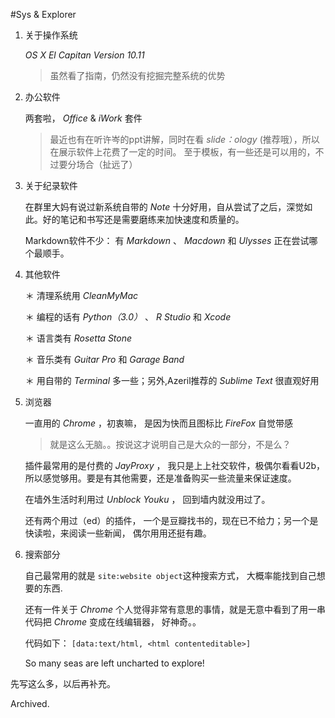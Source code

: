 
#Sys & Explorer

1. 关于操作系统

	_OS X El Capitan Version 10.11_

	> 虽然看了指南，仍然没有挖掘完整系统的优势

2. 办公软件

	两套啦， _Office_ & _iWork_ 套件

	> 最近也有在听许岑的ppt讲解，同时在看 _slide：ology_ (推荐哦），所以在展示软件上花费了一定的时间。 至于模板，有一些还是可以用的，不过要分场合（扯远了）

3. 关于纪录软件

	在群里大妈有说过新系统自带的 _Note_ 十分好用，自从尝试了之后，深觉如此。好的笔记和书写还是需要磨练来加快速度和质量的。

	Markdown软件不少： 有 _Markdown_ 、 _Macdown_ 和 _Ulysses_ 正在尝试哪个最顺手。

4. 其他软件

	＊ 清理系统用 _CleanMyMac_
	 
	＊ 编程的话有 _Python（3.0）_ 、 _R Studio_ 和 _Xcode_
	 
	＊ 语言类有 _Rosetta Stone_
	 
	＊ 音乐类有 _Guitar Pro_ 和 _Garage Band_
	 
	＊ 用自带的 _Terminal_ 多一些；另外,Azeril推荐的 _Sublime Text_  很直观好用

5. 浏览器

	一直用的 _Chrome_ ，初衷嘛， 是因为快而且图标比 _FireFox_ 自觉带感
	> 就是这么无脑。。按说这才说明自己是大众的一部分，不是么？
	  
	插件最常用的是付费的 _JayProxy_ ， 我只是上上社交软件，极偶尔看看U2b，所以感觉够用。要是有其他需要，还是准备购买一些流量来保证速度。

	在墙外生活时利用过 _Unblock Youku_ ， 回到墙内就没用过了。

	还有两个用过（ed）的插件， 一个是豆瓣找书的，现在已不给力；另一个是快读啦，来阅读一些新闻， 偶尔用用还挺有趣。

6. 搜索部分

	自己最常用的就是 `site:website object`这种搜索方式， 大概率能找到自己想要的东西.

	还有一件关于 _Chrome_ 个人觉得非常有意思的事情，就是无意中看到了用一串代码把 _Chrome_ 变成在线编辑器， 好神奇。。 

	代码如下：
	`[data:text/html, <html contenteditable>]`


	So many seas are left uncharted to explore!

先写这么多，以后再补充。

Archived.